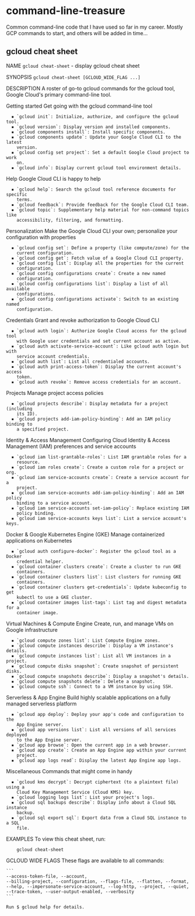 # command-line-treasure

Common command-line code that I have used so far in my career. Mostly GCP commands to start, and others will be added in time...

## gcloud cheat sheet

NAME
    `gcloud cheat-sheet` - display gcloud cheat sheet

SYNOPSIS
    `gcloud cheat-sheet [GCLOUD_WIDE_FLAG ...]`

DESCRIPTION
    A roster of go-to gcloud commands for the gcloud tool, Google Cloud's
    primary command-line tool.

  Getting started
    Get going with the gcloud command-line tool

      ▪ `gcloud init`: Initialize, authorize, and configure the gcloud tool.
      ▪ `gcloud version`: Display version and installed components.
      ▪ `gcloud components install`: Install specific components.
      ▪ `gcloud components update`: Update your Google Cloud CLI to the latest
        version.
      ▪ `gcloud config set project`: Set a default Google Cloud project to work
        on.
      ▪ `gcloud info`: Display current gcloud tool environment details.

  Help
    Google Cloud CLI is happy to help

      ▪ `gcloud help`: Search the gcloud tool reference documents for specific
        terms.
      ▪ `gcloud feedback`: Provide feedback for the Google Cloud CLI team.
      ▪ `gcloud topic`: Supplementary help material for non-command topics like
        accessibility, filtering, and formatting.

  Personalization
    Make the Google Cloud CLI your own; personalize your configuration with
    properties

      ▪ `gcloud config set`: Define a property (like compute/zone) for the
        current configuration.
      ▪ `gcloud config get`: Fetch value of a Google Cloud CLI property.
      ▪ `gcloud config list`: Display all the properties for the current
        configuration.
      ▪ `gcloud config configurations create`: Create a new named
        configuration.
      ▪ `gcloud config configurations list`: Display a list of all available
        configurations.
      ▪ `gcloud config configurations activate`: Switch to an existing named
        configuration.

  Credentials
    Grant and revoke authorization to Google Cloud CLI

      ▪ `gcloud auth login`: Authorize Google Cloud access for the gcloud tool
        with Google user credentials and set current account as active.
      ▪ `gcloud auth activate-service-account`: Like gcloud auth login but with
        service account credentials.
      ▪ `gcloud auth list`: List all credentialed accounts.
      ▪ `gcloud auth print-access-token`: Display the current account's access
        token.
      ▪ `gcloud auth revoke`: Remove access credentials for an account.

  Projects
    Manage project access policies

      ▪ `gcloud projects describe`: Display metadata for a project (including
        its ID).
      ▪ `gcloud projects add-iam-policy-binding`: Add an IAM policy binding to
        a specified project.

  Identity & Access Management
    Configuring Cloud Identity & Access Management (IAM) preferences and
    service accounts

      ▪ `gcloud iam list-grantable-roles`: List IAM grantable roles for a
        resource.
      ▪ `gcloud iam roles create`: Create a custom role for a project or org.
      ▪ `gcloud iam service-accounts create`: Create a service account for a
        project.
      ▪ `gcloud iam service-accounts add-iam-policy-binding`: Add an IAM policy
        binding to a service account.
      ▪ `gcloud iam service-accounts set-iam-policy`: Replace existing IAM
        policy binding.
      ▪ `gcloud iam service-accounts keys list`: List a service account's keys.

  Docker & Google Kubernetes Engine (GKE)
    Manage containerized applications on Kubernetes

      ▪ `gcloud auth configure-docker`: Register the gcloud tool as a Docker
        credential helper.
      ▪ `gcloud container clusters create`: Create a cluster to run GKE
        containers.
      ▪ `gcloud container clusters list`: List clusters for running GKE
        containers.
      ▪ `gcloud container clusters get-credentials`: Update kubeconfig to get
        kubectl to use a GKE cluster.
      ▪ `gcloud container images list-tags`: List tag and digest metadata for a
        container image.

Virtual Machines & Compute Engine
    Create, run, and manage VMs on Google infrastructure

      ▪ `gcloud compute zones list`: List Compute Engine zones.
      ▪ `gcloud compute instances describe`: Display a VM instance's details.
      ▪ `gcloud compute instances list`: List all VM instances in a project.
      ▪ `gcloud compute disks snapshot`: Create snapshot of persistent disks.
      ▪ `gcloud compute snapshots describe`: Display a snapshot's details.
      ▪ `gcloud compute snapshots delete`: Delete a snapshot.
      ▪ `gcloud compute ssh`: Connect to a VM instance by using SSH.

  Serverless & App Engine
    Build highly scalable applications on a fully managed serverless platform

      ▪ `gcloud app deploy`: Deploy your app's code and configuration to the
        App Engine server.
      ▪ `gcloud app versions list`: List all versions of all services deployed
        to the App Engine server.
      ▪ `gcloud app browse`: Open the current app in a web browser.
      ▪ `gcloud app create`: Create an App Engine app within your current
        project.
      ▪ `gcloud app logs read`: Display the latest App Engine app logs.

  Miscellaneous
    Commands that might come in handy

      ▪ `gcloud kms decrypt`: Decrypt ciphertext (to a plaintext file) using a
        Cloud Key Management Service (Cloud KMS) key.
      ▪ `gcloud logging logs list`: List your project's logs.
      ▪ `gcloud sql backups describe`: Display info about a Cloud SQL instance
        backup.
      ▪ `gcloud sql export sql`: Export data from a Cloud SQL instance to a SQL
        file.

EXAMPLES
    To view this cheat sheet, run:

        gcloud cheat-sheet

GCLOUD WIDE FLAGS
    These flags are available to all commands:

    ```
    --access-token-file, --account,
    --billing-project, --configuration, --flags-file, --flatten, --format,
    --help, --impersonate-service-account, --log-http, --project, --quiet,
    --trace-token, --user-output-enabled, --verbosity
    ```

    Run $ gcloud help for details.
